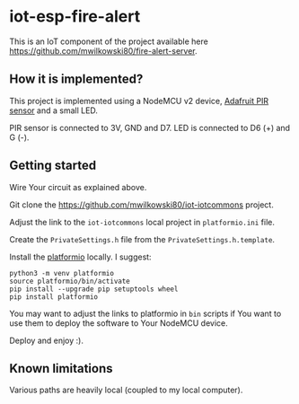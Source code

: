 # iot-esp-fire-alert

This is an IoT component of the project available here https://github.com/mwilkowski80/fire-alert-server.

## How it is implemented?

This project is implemented using a NodeMCU v2 device, [Adafruit PIR sensor](https://learn.adafruit.com/pir-passive-infrared-proximity-motion-sensor/) and a small LED.

PIR sensor is connected to 3V, GND and D7. LED is connected to D6 (+) and G (-).

## Getting started

Wire Your circuit as explained above.

Git clone the https://github.com/mwilkowski80/iot-iotcommons project.

Adjust the link to the `iot-iotcommons` local project in `platformio.ini` file.

Create the `PrivateSettings.h` file from the `PrivateSettings.h.template`. 

Install the [platformio](https://platformio.org/) locally. I suggest:

```
python3 -m venv platformio
source platformio/bin/activate
pip install --upgrade pip setuptools wheel
pip install platformio
```

You may want to adjust the links to platformio in `bin` scripts if You want to use them to deploy the software to Your NodeMCU device.

Deploy and enjoy :).

## Known limitations

Various paths are heavily local (coupled to my local computer).
